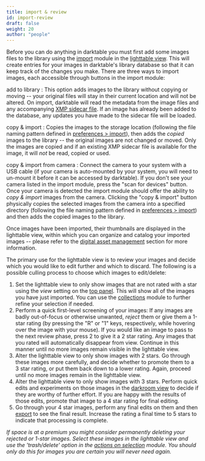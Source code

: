```yaml
---
title: import & review
id: import-review
draft: false
weight: 20
author: "people"
---
```


Before you can do anything in darktable you must first add some images files to the library using the [import](../../module-reference/utility-modules/lighttable/import.md) module in the [lighttable view](../../lighttable/_index.md). This will create entries for your images in darktable's library database so that it can keep track of the changes you make. There are three ways to import images, each accessible through buttons in the import module:

add to library
: This option adds images to the library without copying or moving -- your original files will stay in their current location and will not be altered. On import, darktable will read the metadata from the image files and any accompanying [XMP sidecar file](../../overview/sidecar-files/_index.md). If an image has already been added to the database, any updates you have made to the sidecar file will be loaded.

copy & import
: Copies the images to the storage location (following the file naming pattern defined in [preferences > import](../../preferences-settings/import.md)), then adds the _copied_ images to the library -- the original images are not changed or moved. Only the images are copied and if an existing XMP sidecar file is available for the image, it will *not* be read, copied or used.

copy & import from camera
: Connect the camera to your system with a USB cable (if your camera is auto-mounted by your system, you will need to un-mount it before it can be accessed by darktable). If you don't see your camera listed in the import module, press the "scan for devices" button. Once your camera is detected the import module should offer the ability to _copy & import_ images from the camera. Clicking the "copy & import" button physically copies the selected images from the camera into a specified directory (following the file naming pattern defined in [preferences > import](../../preferences-settings/import.md)) and then adds the copied images to the library.

Once images have been imported, their thumbnails are displayed in the lighttable view, within which you can organize and catalog your imported images -- please refer to the [digital asset management](../../lighttable/digital-asset-management/_index.md) section for more information.

The primary use for the lighttable view is to review your images and decide which you would like to edit further and which to discard. The following is a possible culling process to choose which images to edit/delete:
1. Set the lighttable view to only show images that are not rated with a star using the _view_ setting on the [top panel](../user-interface/top-panel.md). This will show all of the images you have just imported. You can use the [collections](../../module-reference/utility-modules/shared/collections.md) module to further refine your selection if needed.
2. Perform a quick first-level screening of your images: If any images are badly out-of-focus or otherwise unwanted, _reject_ them or give them a 1-star rating (by pressing the "R" or "1" keys, respectively, while hovering over the image with your mouse). If you would like an image to pass to the next review phase, press 2 to give it a 2 star rating. Any images that you rated will automatically disappear from view. Continue in this manner until no more images remain visible in the lighttable view.
3. Alter the lighttable view to only show images with 2 stars. Go through these images more carefully, and decide whether to promote them to a 3 star rating, or put them back down to a lower rating. Again, proceed until no more images remain in the lighttable view.
4. Alter the lighttable view to only show images with 3 stars. Perform quick edits and experiments on those images in the [darkroom view](../../darkroom/_index.md) to decide if they are worthy of further effort. If you are happy with the results of those edits, promote that image to a 4 star rating for final editing.
5. Go through your 4 star images, perform any final edits on them and then [export](../../module-reference/utility-modules/shared/export.md) to see the final result. Increase the rating a final time to 5 stars to indicate that processing is complete.

_If space is at a premium you might consider permanently deleting your rejected or 1-star images. Select these images in the lighttable view and use the 'trash/delete' option in the [actions on selection](../../module-reference/utility-modules/lighttable/selected-image.md) module. You should only do this for images you are certain you will never need again._
